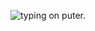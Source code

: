 
![typing on puter.](https://media.discordapp.net/attachments/1119794237777641492/1170185489815449641/typing_on_puter.gif?ex=65a1f329&is=658f7e29&hm=e7ced8e22b31098c4d78823c3e8a3c71a1b177d8e443ba7b124866a49abecfc0&)
